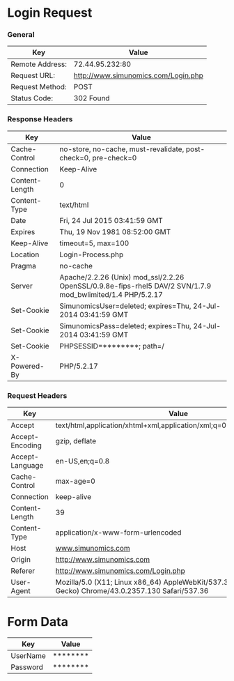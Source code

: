 # Login Request

### General

|Key|Value|
|---|-----|
|Remote Address:|72.44.95.232:80|
|Request URL:|http://www.simunomics.com/Login.php|
|Request Method:|POST|
|Status Code:|302 Found|


### Response Headers

|Key|Value|
|---|-----|
|Cache-Control|no-store, no-cache, must-revalidate, post-check=0, pre-check=0|
|Connection|Keep-Alive|
|Content-Length|0|
|Content-Type|text/html|
|Date|Fri, 24 Jul 2015 03:41:59 GMT|
|Expires|Thu, 19 Nov 1981 08:52:00 GMT|
|Keep-Alive|timeout=5, max=100|
|Location|Login-Process.php|
|Pragma|no-cache|
|Server|Apache/2.2.26 (Unix) mod_ssl/2.2.26 OpenSSL/0.9.8e-fips-rhel5 DAV/2 SVN/1.7.9 mod_bwlimited/1.4 PHP/5.2.17|
|Set-Cookie|SimunomicsUser=deleted; expires=Thu, 24-Jul-2014 03:41:59 GMT|
|Set-Cookie|SimunomicsPass=deleted; expires=Thu, 24-Jul-2014 03:41:59 GMT|
|Set-Cookie|PHPSESSID=********; path=/|
|X-Powered-By|PHP/5.2.17|

### Request Headers

|Key|Value|
|---|-----|
|Accept|text/html,application/xhtml+xml,application/xml;q=0.9,image/webp,*/*;q=0.8|
|Accept-Encoding|gzip, deflate|
|Accept-Language|en-US,en;q=0.8|
|Cache-Control|max-age=0|
|Connection|keep-alive|
|Content-Length|39|
|Content-Type|application/x-www-form-urlencoded|
|Host|www.simunomics.com|
|Origin|http://www.simunomics.com|
|Referer|http://www.simunomics.com/Login.php|
|User-Agent|Mozilla/5.0 (X11; Linux x86_64) AppleWebKit/537.36 (KHTML, like Gecko) Chrome/43.0.2357.130 Safari/537.36|

# Form Data

|Key|Value|
|---|-----|
|UserName|********|
|Password|********|